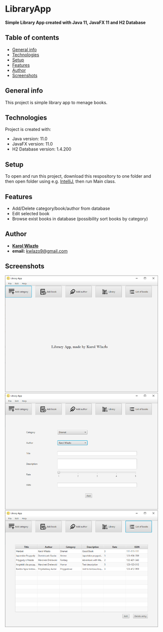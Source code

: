 # LibraryApp
**Simple Library App created with Java 11, JavaFX 11 and H2 Database**
## Table of contents
* [General info](#general-info)
* [Technologies](#technologies)
* [Setup](#setup)
* [Features](#features)
* [Author](#author)
* [Screenshots](#screenshots)

## General info
This project is simple library app to menage books.

## Technologies
Project is created with:
* Java version: 11.0
* JavaFX version: 11.0
* H2 Database version: 1.4.200

## Setup
To open and run this project, download this respository to one folder and then open folder using e.g. [IntelliJ](https://www.jetbrains.com/idea/), then run Main class.

## Features
* Add/Delete category/book/author from database
* Edit selected book
* Browse exist books in database (possibility sort books by category)

## Author
* **[Karol Wlazło](https://github.com/wlazlok
)**
* **email:** kwlazo9@gmail.com

## Screenshots
![Main screen](./images/mainScreen.PNG)
![Add book screen](./images/addBook.PNG)
![List of books screen](./images/booksView.PNG)
